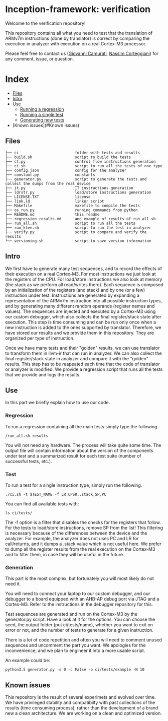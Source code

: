 # Inception-framework: verification

Welcome to the verification repository!

This repository contains all what you need to test that the translation of ARMv7m
instructions (done by translator) is correct by comparing the execution in analyzer
with execution on a real Cortex-M3 processor.

Please feel free to contact us ([Giovanni Camurati](mailto://camurati@eurecom.fr), [Nassim Corteggiani](mailto://Nassim.Corteggiani@maximintegrated.com)) 
for any comment, issue, or question.

# Index

* [Files](#Files)
* [Intro](#Intro)
* [Use](#Use)
    * [Running a regression](#Regression)
    * [Running a single test](#Test)
    * [Generating new tests](#Generation)
* [Known issues](#Known issues)

## <a name="Files"></a>Files

```
├── ci                         folder with tests and results
├── build.sh                   script to build the tests
├── cf.py                      control flow instructions generation
├── ci.sh                      script to run all the tests of one type
├── config.json                config for the analyzer
├── constant.py                constants
├── generator.py               script to generate the tests and collect the dumps from the real device
├── it.py                      IT instructions generation
├── ldrstr.py                  load/store instructions generation
├── LICENSE.TXT                license
├── link.ld                    linker script
├── Makefile                   makefile to compile the tests
├── os_run.py                  running commands from python
├── README.md                  this readme
├── regression_results.md      and example of results of run_all.sh
├── run_all.sh                 script to run all the tests
├── run_klee.sh                script to run the test in analyzer
├── verify.py                  script to compare and verify the results
└── versioning.sh              script to save version information
```

## <a name="Intro"></a>Intro

We first have to generate many test sequences, and to record the effects of their
execution on a real Cortex-M3. For most instructions we just look at the registers 
of the CPU. For load/store instructions we also look at memory (the stack as we perform all read/writes
there). Each sequence is composed by an initialization of the registers (and stack)
and by one (or a few) instruction under test. Instructions are generated by expanding a
representation of the ARMv7m instruction into all possible instruction types, and by generating
many different random operands (register names and values). The sequences are injected and executed
by a Cortex-M3 using our custom debugger, which also collects the final register/stack
state after execution. This step is time consuming and can be run only once when a new instruction is
added to the ones supported by translator. Therefore, 
we have stored our results and we provide them in this repository. They are organized per type of
instruction.

Once we have many tests and their "golden" results, we can use translator to transform them in 
llvm-ir that can run in analyzer. We can also collect the final register/stack state in analyzer and
compare it with the "golden" results. This step has to be reapeated each time that the code of translator or 
analyzer is modified. We provide a regression script that runs all the tests that we provide and logs the
results.

## <a name="Use"></a>Use

In this part we briefly explain how to use our code.

### <a name="Running a regression"></a>Regression

To run a regression containing all the main tests simply type the following.

```/run_all.sh results```

You will not need any hardware. The process will take quite some time.
The output file will contain information about the version of the components under
test and a summarized result for each test suite (number of successful tests, etc.).

### <a name="Running a single test"></a>Test

To run a test for a single instruction type, simply run the following.

```./ci.sh -t $TEST_NAME -f LR,CPSR,.stack,SP,PC```

You can find all available tests with:

```ls ci/tests/```

The -f option is a filter that disables the checks for the registers that follow. 
For the tests to load/store instructions, remove SP from the list! 
This filtering is necessary because of the differences between the device and the analyzer.
For example, the analyzer does not uses PC and LR for call/returns, and it dumps a .stack
value which is not useful here. We prefer to dump all the register results from the real
execution on the Cortex-M3 and to filter them, in case they will be useful in the future.

### <a name="Generating new tests"></a>Generation

This part is the most complex, but fortunately you will most likely do not need it.

You will need to connect your laptop to our custom debugger, and our debugger to a board
equipped with an AHB-AP debug port via JTAG and a Cortex-M3. Refer to the instructions in the
debugger repository for this.

Test sequences are generated and run on the Cortex-M3 by the generator.py script.
Have a look at it for the options. You can choose the seed, the output folder (put ci/tests/name),
whether you want to exit on error or not, and the number of tests to generate for a given instruction.

There is a lot of code repetition and often you will
need to comment unused sequences and uncomment the part you want. We apologies for the inconvenience,
and we plan to engineer it into a more usable script.

An example could be:

```python3.5 generator.py -s 0 -c False -o ci/tests/example -N 10```

## <a name="Known issues"></a>Known issues

This repository is the result of several experimets and evolved over time. We have privileged
stability and compatibilty with past collections of the results (time consuming process), rather
than the development of a brand new a clean architecture. 
We are working on a clean and optimized version.